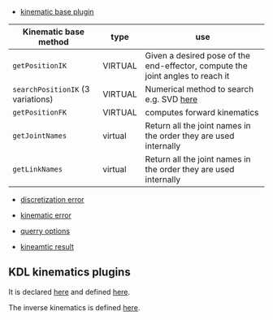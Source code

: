
- [kinematic base plugin](https://github.com/ros-planning/moveit/blob/f2cc2348de83557a5704cc0f8670413f37a7855d/moveit_core/kinematics_base/include/moveit/kinematics_base/kinematics_base.h#L146)

| Kinematic base method | type | use |
| --------------------  | ---- | --- |
| `getPositionIK`       | VIRTUAL | Given a desired pose of the end-effector, compute the joint angles to reach it |
| `searchPositionIK` (3 variations)   | VIRTUAL | Numerical method to search e.g. SVD  [here](https://github.com/ros-planning/moveit/blob/f2cc2348de83557a5704cc0f8670413f37a7855d/moveit_core/kinematics_base/include/moveit/kinematics_base/kinematics_base.h#L211)|
| `getPositionFK` | VIRTUAL | computes forward kinematics |
| `getJointNames` | virtual | Return all the joint names in the order they are used internally |
| `getLinkNames`  | virtual | Return all the joint names in the order they are used internally |



- [discretization error](https://github.com/ros-planning/moveit/blob/f2cc2348de83557a5704cc0f8670413f37a7855d/moveit_core/kinematics_base/include/moveit/kinematics_base/kinematics_base.h#L69)

- [kinematic error](https://github.com/ros-planning/moveit/blob/f2cc2348de83557a5704cc0f8670413f37a7855d/moveit_core/kinematics_base/include/moveit/kinematics_base/kinematics_base.h#L87)  

- [querry options](https://github.com/ros-planning/moveit/blob/f2cc2348de83557a5704cc0f8670413f37a7855d/moveit_core/kinematics_base/include/moveit/kinematics_base/kinematics_base.h#L109)

- [kineamtic result](https://github.com/ros-planning/moveit/blob/f2cc2348de83557a5704cc0f8670413f37a7855d/moveit_core/kinematics_base/include/moveit/kinematics_base/kinematics_base.h#L133)


## KDL kinematics plugins
It is declared [here](https://github.com/ros-planning/moveit/blob/f2cc2348de83557a5704cc0f8670413f37a7855d/moveit_kinematics/kdl_kinematics_plugin/include/moveit/kdl_kinematics_plugin/kdl_kinematics_plugin.h#L72) and defined [here](https://github.com/ros-planning/moveit/blob/noetic-devel/moveit_kinematics/kdl_kinematics_plugin/src/kdl_kinematics_plugin.cpp).

The inverse kinematics is defined [here](https://github.com/ros-planning/moveit/blob/f2cc2348de83557a5704cc0f8670413f37a7855d/moveit_kinematics/kdl_kinematics_plugin/src/kdl_kinematics_plugin.cpp#L316).
